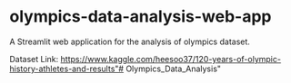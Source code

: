 # olympics-data-analysis-web-app
A Streamlit web application for the analysis of olympics dataset.

Dataset Link: https://www.kaggle.com/heesoo37/120-years-of-olympic-history-athletes-and-results"# Olympics_Data_Analysis" 
